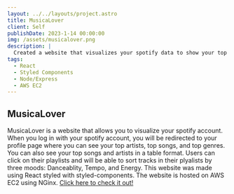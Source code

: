 ```yaml
---
layout: ../../layouts/project.astro
title: MusicaLover
client: Self
publishDate: 2023-1-14 00:00:00
img: /assets/musicalover.png
description: |
  Created a website that visualizes your spotify data to show your top artists, top songs, and top genres.
tags:
  - React
  - Styled Components
  - Node/Express
  - AWS EC2
---
```


## MusicaLover 
MusicaLover is a website that allows you to visualize your spotify account. When you log in with your spotify account, you will be redirected to your profile page where you can see your top artists, top songs, and top genres. You can also see your top songs and artists in a table format. Users can click on their playlists and will be able to sort tracks in their plyalists by three moods: Danceablity, Tempo, and Energy. This website was made using React styled with styled-components. The website is hosted on AWS EC2 using NGinx. [Click here to check it out!](https://musicalover.com)

